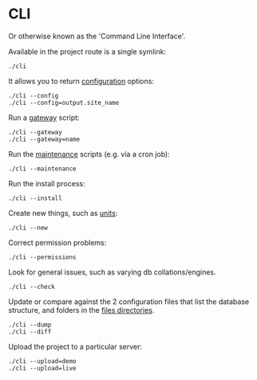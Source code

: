 
# CLI

Or otherwise known as the 'Command Line Interface'.

Available in the project route is a single symlink:

	./cli

It allows you to return [configuration](../../doc/setup/config.md) options:

	./cli --config
	./cli --config=output.site_name

Run a [gateway](../../doc/setup/gateways.md) script:

	./cli --gateway
	./cli --gateway=name

Run the [maintenance](../../doc/setup/jobs.md) scripts (e.g. via a cron job):

	./cli --maintenance

Run the install process:

	./cli --install

Create new things, such as [units](../../doc/setup/units.md):

	./cli --new

Correct permission problems:

	./cli --permissions

Look for general issues, such as varying db collations/engines.

	./cli --check

Update or compare against the 2 configuration files that list the database structure, and folders in the [files directories](../../doc/setup/structure.md).

	./cli --dump
	./cli --diff

Upload the project to a particular server:

	./cli --upload=demo
	./cli --upload=live

